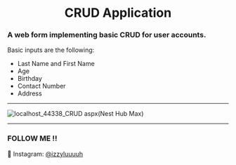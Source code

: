 <div align="center">
  <h1>CRUD Application</h1>
</div>

### A web form implementing basic CRUD for user accounts.

Basic inputs are the following:
- Last Name and First Name
- Age
- Birthday
- Contact Number
- Address

---

![localhost_44338_CRUD aspx(Nest Hub Max)](https://github.com/izzyluuuuh/CRUD-Application/assets/103919666/e813e70e-f174-42f4-b1c0-910855fd0024)



---

### FOLLOW ME !!

💙 Instagram: [@izzyluuuuh](https://www.instagram.com/izzyluuuuh/)
